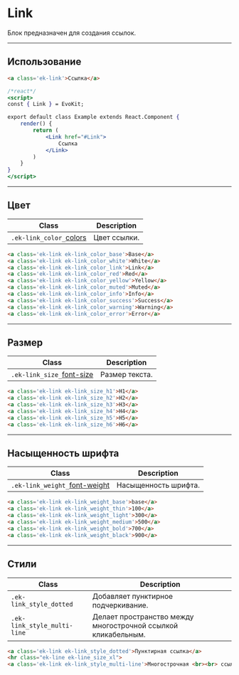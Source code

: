 [colors]: base/colors.md
[text]: base/text.md

# Link

Блок предназначен для создания ссылок.

---

## Использование

``` html
<a class='ek-link'>Cсылка</a>
```

```jsx
/*react*/
<script>
const { Link } = EvoKit;

export default class Example extends React.Component {
    render() {
        return (
            <Link href="#Link">
                Ссылка
            </Link>
        )
    }
}
</script>
```

---

## Цвет

|         Class         |         Description         |
|-----------------------|-----------------------------|
|  `.ek-link_color_`[colors]  | Цвет ссылки.  |

``` html
<a class='ek-link ek-link_color_base'>Base</a>
<a class='ek-link ek-link_color_white'>White</a>
<a class='ek-link ek-link_color_link'>Link</a>
<a class='ek-link ek-link_color_red'>Red</a>
<a class='ek-link ek-link_color_yellow'>Yellow</a>
<a class='ek-link ek-link_color_muted'>Muted</a>
<a class='ek-link ek-link_color_info'>Info</a>
<a class='ek-link ek-link_color_success'>Success</a>
<a class='ek-link ek-link_color_warning'>Warning</a>
<a class='ek-link ek-link_color_error'>Error</a>
```

---

## Размер

|         Class         |         Description         |
|-----------------------|-----------------------------|
|  `.ek-link_size_`[font-size][text]  | Размер текста.  |

``` html
<a class='ek-link ek-link_size_h1'>H1</a>
<a class='ek-link ek-link_size_h2'>H2</a>
<a class='ek-link ek-link_size_h3'>H3</a>
<a class='ek-link ek-link_size_h4'>H4</a>
<a class='ek-link ek-link_size_h5'>H5</a>
<a class='ek-link ek-link_size_h6'>H6</a>
```

---

## Насыщенность шрифта

|        Class       |    Description   |
|--------------------|------------------|
|  `.ek-link_weight_`[font-weight][text]  | Насыщенность шрифта.  |


``` html
<a class='ek-link ek-link_weight_base'>base</a>
<a class='ek-link ek-link_weight_thin'>100</a>
<a class='ek-link ek-link_weight_light'>300</a>
<a class='ek-link ek-link_weight_medium'>500</a>
<a class='ek-link ek-link_weight_bold'>700</a>
<a class='ek-link ek-link_weight_black'>900</a>
```

---

## Стили

|          Class          |             Description             |
|-------------------------|-------------------------------------|
| `.ek-link_style_dotted` | Добавляет пунктирное подчеркивание. |
| `.ek-link_style_multi-line` | Делает пространство между многострочной ссылкой кликабельным. |

``` html
<a class='ek-link ek-link_style_dotted'>Пунктирная ссылка</a>
<hr class="ek-line ek-line_size_xl">
<a class='ek-link ek-link_style_multi-line'>Многострочная <br><br> ссылка</a>
```
